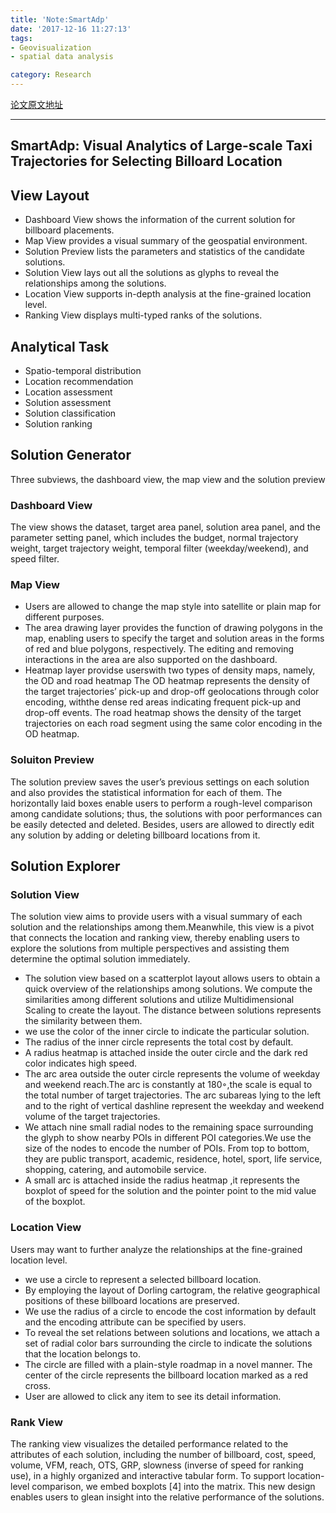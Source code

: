 ```yaml
---
title: 'Note:SmartAdp'
date: '2017-12-16 11:27:13'
tags: 
- Geovisualization
- spatial data analysis

category: Research
---
```

[论文原文地址](http://www.cad.zju.edu.cn/home/ycwu/projects/smartadp.html)

----
## SmartAdp: Visual Analytics of Large-scale Taxi Trajectories for Selecting Billoard Location
## View Layout
* Dashboard View shows the information of the current solution for billboard placements.
* Map View provides a visual summary of the geospatial environment.
* Solution Preview lists the parameters and statistics of the candidate solutions.
* Solution View lays out all the solutions as glyphs to reveal the relationships among the solutions.
* Location View supports in-depth analysis at the fine-grained location level.
* Ranking View displays multi-typed ranks of the solutions.

## Analytical Task
* Spatio-temporal distribution
* Location recommendation
* Location assessment
* Solution assessment
* Solution classification
* Solution ranking

## Solution Generator
Three subviews, the dashboard view, the map view and the solution preview
### Dashboard View
The view shows the dataset, target area panel, solution area panel, and the parameter setting panel, which includes the budget, normal trajectory weight, target trajectory
weight, temporal filter (weekday/weekend), and speed filter.
### Map View
* Users are allowed to change the map style into satellite or plain map for different purposes.
* The area drawing layer provides the function of drawing polygons in the map, enabling users to specify the target and solution areas in the forms of red and
blue polygons, respectively. The editing and removing interactions in the area are also supported on the dashboard.
* Heatmap layer providse userswith two types of density maps, namely, the OD and road heatmap
The OD heatmap represents the density of the target trajectories’ pick-up and drop-off geolocations through color encoding, withthe dense red areas indicating frequent pick-up and drop-off events.
The road heatmap shows the density of the target trajectories on each road segment using the same color encoding in the OD heatmap.

### Soluiton Preview
The solution preview saves the user’s previous settings on each solution and also provides the statistical information for each of them.
The horizontally laid boxes enable users to perform a rough-level comparison among candidate solutions; thus, the solutions with poor performances can be easily detected and deleted. Besides, users are allowed to directly edit any solution
by adding or deleting billboard locations from it.

## Solution Explorer
### Solution View
The solution view aims to provide users with a visual summary of each solution and the relationships among them.Meanwhile, this view is a pivot that connects the location and ranking view, thereby
enabling users to explore the solutions from multiple perspectives and assisting them determine the optimal solution immediately.

* The solution view based on a scatterplot layout allows users to obtain a quick overview of the relationships among solutions. We compute the similarities among different solutions and utilize
Multidimensional Scaling to create the layout. The distance between solutions represents the similarity between them.
* we use the color of the inner circle to indicate the particular solution.
* The radius of the inner circle represents the total cost by default.
* A radius heatmap is attached inside the outer circle and the dark red color indicates high speed.
* The arc area outside the outer circle represents the volume of weekday and weekend reach.The arc is constantly at 180◦,the scale is equal to the total number of target trajectories. The arc subareas
lying to the left and to the right of vertical dashline represent the weekday and weekend volume of the target trajectories.
* We attach nine small radial nodes to the remaining space surrounding the glyph to show nearby POIs in different POI categories.We use the size of the nodes to encode the number of POIs. From
top to bottom, they are public transport, academic, residence, hotel, sport, life service, shopping, catering, and automobile service.
* A small arc is attached inside the radius heatmap ,it represents the boxplot of speed for the solution and the pointer point to the mid value of the boxplot.

### Location View
Users may want to further analyze the relationships at the fine-grained location level.

* we use a circle to represent a selected billboard location.
*  By employing the layout of Dorling cartogram, the relative geographical positions of these billboard locations are preserved.
*  We use the radius of a circle to encode the cost information by default and the encoding attribute can be specified by users.
*  To reveal the set relations between solutions and locations, we attach a set of radial color bars surrounding the circle to indicate the solutions that the location belongs to.
*  The circle are filled with a plain-style roadmap in a novel manner. The center of the circle represents the billboard location marked as a red cross. 
*  User are allowed to click any item to see its detail information.

### Rank View
The ranking view visualizes the detailed performance related to the attributes of each solution, including the number of billboard, cost,
speed, volume, VFM, reach, OTS, GRP, slowness (inverse of speed for ranking use), in a highly organized and interactive tabular form. To support location-level comparison, we embed boxplots [4] into the matrix. This new design enables users to glean insight into the relative performance of the solutions.